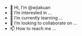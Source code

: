 - 👋 Hi, I’m @wjiakuan
- 👀 I’m interested in ...
- 🌱 I’m currently learning ...
- 💞️ I’m looking to collaborate on ...
- 📫 How to reach me ...

<!---
wjiakuan/wjiakuan is a ✨ special ✨ repository because its `README.md` (this file) appears on your GitHub profile.
You can click the Preview link to take a look at your changes.
--->
